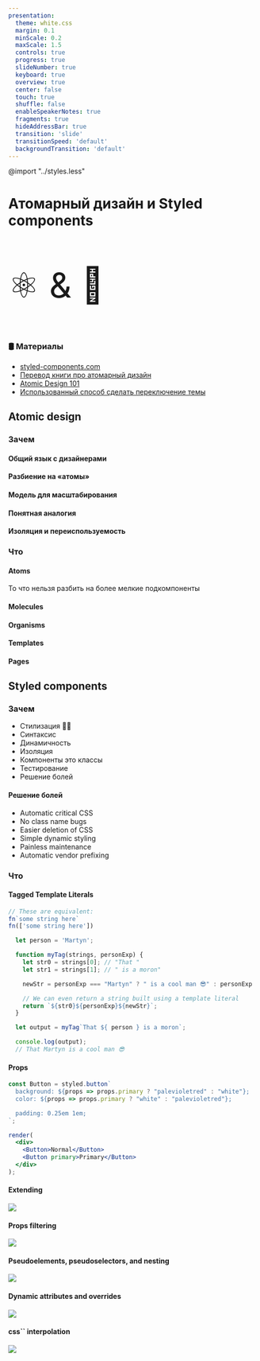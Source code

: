 ```yaml
---
presentation:
  theme: white.css
  margin: 0.1
  minScale: 0.2
  maxScale: 1.5
  controls: true
  progress: true
  slideNumber: true
  keyboard: true
  overview: true
  center: false
  touch: true
  shuffle: false
  enableSpeakerNotes: true
  fragments: true
  hideAddressBar: true
  transition: 'slide'
  transitionSpeed: 'default'
  backgroundTransition: 'default'
---
```


@import "../styles.less"

<!-- slide style="font-size: 0.8em" class="milestone" data-notes="" -->
# Атомарный дизайн и Styled components
<p style="font-size: 5em">⚛️ & 💅</p>

<!-- slide -->
### 🛢 Материалы

- [styled-components.com](https://styled-components.com/)
- [Перевод книги про атомарный дизайн](https://medium.com/%D0%B0%D1%82%D0%BE%D0%BC%D0%B0%D1%80%D0%BD%D1%8B%D0%B9-%D0%B4%D0%B8%D0%B7%D0%B0%D0%B9%D0%BD/atomic-design-foreword-4960ad17bc1a)
- [Atomic Design 101](https://uxdesign.cc/atomic-design-101-8c5106d77717)
- [Использованный способ сделать переключение темы](https://www.smashingmagazine.com/2020/04/dark-mode-react-apps-styled-components/)
  
<!-- slide -->

## Atomic design

<!-- slide data-notes=""-->

### Зачем

<!-- slide data-notes="
компонентный подход уже давно не новшество для разработчиков, но до дизайна он дошёл с задержкой
"-->

#### Общий язык с дизайнерами


<!-- slide data-notes="
дискретизация, квантование, кирпичики
"-->
#### Разбиение на «атомы»


<!-- slide data-notes=""-->
#### Модель для масштабирования

<!-- slide data-notes="
- Единый способ писать код и взаимодействовать в команде
- Критерий оценки на ревью кода
"-->
#### Понятная аналогия

<!-- slide data-notes=""-->
#### Изоляция и переиспользуемость

<!-- slide data-notes=""-->
### Что

<!-- slide data-notes="
Atoms are the smallest possible components, such as buttons, titles, inputs or event color pallets, animations, and fonts.

<br/><br/>
They can be applied on any context, globally or within other components and templates, besides having many states, such as this example of button: disabled, hover, different sizes, etc.
"-->
#### Atoms

То что нельзя разбить на более мелкие подкомпоненты

<!-- slide data-notes="
They are the composition of one or more components of atoms.

<br/><br/>
Here we begin to compose complex components and reuse some of those components.

<br/><br/>
Молекулы могут иметь свои собственные свойства и создавать функции, используя атомы, которые сами по себе не имеют никакой функции или действия.
" -->
#### Molecules

<!-- slide data-notes="
Organisms are the combination of molecules that work together or even with atoms that compose more elaborate interfaces. A

<br/><br/>
Аt this level, the components begin to have the final shape, but they are still ensured to be independent, portable and reusable enough to be reusable in any content.
" -->
#### Organisms


<!-- slide data-notes="
In this state we stop composing components and begin to set their context.

<br/><br/>
Moreover, the templates create relationships between the organisms and others components through positions, placements and patterns of the pages but it doesn’t have any style, color or component rendered. That’s why it looks like a wireframe.
" -->
#### Templates


<!-- slide data-notes="
Pages are the navigate parts of the application and it’s where the components are distributed in one specific template.

<br/><br/>
The components get real content and they’re connected with the whole application. At this stage, we can test the efficiency of the design system to analyse if all the components are independent enough or if we need to split them in smaller parts.
" -->
#### Pages

 
<!-- slide data-notes="
" --> 
## Styled components

<!-- slide data-notes="
<br>
" -->
### Зачем

- Стилизация 🤦‍♂️
- Синтаксис
- Динамичность
- Изоляция
- Компоненты это классы
- Тестирование
- Решение болей

<!-- slide data-notes="
" -->
#### Решение болей
  
- Automatic critical CSS
- No class name bugs
- Easier deletion of CSS
- Simple dynamic styling
- Painless maintenance
- Automatic vendor prefixing

<!-- slide data-notes="
" -->
### Что

<!-- slide data-notes="
" -->
#### Tagged Template Literals


```js
// These are equivalent:
fn`some string here`
fn(['some string here'])
```

<!-- slide data-notes="
" -->
```jsx
  let person = 'Martyn';

  function myTag(strings, personExp) {
    let str0 = strings[0]; // "That "
    let str1 = strings[1]; // " is a moron"

    newStr = personExp === "Martyn" ? " is a cool man 😎" : personExp

    // We can even return a string built using a template literal
    return `${str0}${personExp}${newStr}`;
  }

  let output = myTag`That ${ person } is a moron`;

  console.log(output);
  // That Martyn is a cool man 😎 
```

<!-- slide data-notes="
" -->
#### Props

```jsx
const Button = styled.button`
  background: ${props => props.primary ? "palevioletred" : "white"};
  color: ${props => props.primary ? "white" : "palevioletred"};

  padding: 0.25em 1em;
`;

render(
  <div>
    <Button>Normal</Button>
    <Button primary>Primary</Button>
  </div>
);
```

<!-- slide data-notes="
" -->
#### Extending

![](https://s3.us-west-2.amazonaws.com/secure.notion-static.com/2f9b86d0-ffb2-4dc7-a23f-8a68e4653105/Untitled.png?X-Amz-Algorithm=AWS4-HMAC-SHA256&X-Amz-Credential=AKIAT73L2G45O3KS52Y5%2F20201120%2Fus-west-2%2Fs3%2Faws4_request&X-Amz-Date=20201120T154806Z&X-Amz-Expires=86400&X-Amz-Signature=08b01afabd380eff1769ceb3e5a3ccad6e4da6adf79ab9d774417f820cc5411a&X-Amz-SignedHeaders=host&response-content-disposition=filename%20%3D%22Untitled.png%22)

<!-- slide data-notes="

<br/><br/>
If the styled target is a simple element (e.g. styled.div), styled-components passes through any known HTML attribute to the DOM. If it is a custom React component (e.g. styled(MyComponent)), styled-components passes through all props.

<br/><br/>
This example shows how all props of the Input component are passed on to the
DOM node that is mounted, as with React elements.

<br/><br/>
Note how the inputColor prop is not passed to the DOM, but type and defaultValue are. That is styled-components being smart enough to filter non-standard attributes automatically for you.
" -->
#### Props filtering

![](https://s3.us-west-2.amazonaws.com/secure.notion-static.com/23d9ca12-0358-4791-af99-946167fb3080/Untitled.png?X-Amz-Algorithm=AWS4-HMAC-SHA256&X-Amz-Credential=AKIAT73L2G45O3KS52Y5%2F20201120%2Fus-west-2%2Fs3%2Faws4_request&X-Amz-Date=20201120T153819Z&X-Amz-Expires=86400&X-Amz-Signature=1c904ba629e6b4e81898b3b4a5794c9b865fcdaa9943ee22f6052afa218ba42d&X-Amz-SignedHeaders=host&response-content-disposition=filename%20%3D%22Untitled.png%22)


<!-- slide data-notes="
scss-like syntax
" -->
#### Pseudoelements, pseudoselectors, and nesting

![](https://s3.us-west-2.amazonaws.com/secure.notion-static.com/167d85ae-fd57-4729-b8d2-5a8d8b6f9543/Untitled.png?X-Amz-Algorithm=AWS4-HMAC-SHA256&X-Amz-Credential=AKIAT73L2G45O3KS52Y5%2F20201120%2Fus-west-2%2Fs3%2Faws4_request&X-Amz-Date=20201120T153920Z&X-Amz-Expires=86400&X-Amz-Signature=3b2087bf629bc7977f091e0c71cae60e791745b221b384a81fbfd87cac61d052&X-Amz-SignedHeaders=host&response-content-disposition=filename%20%3D%22Untitled.png%22)

<!-- slide data-notes="
" -->
#### Dynamic attributes and overrides

![](https://s3.us-west-2.amazonaws.com/secure.notion-static.com/3f37877a-0529-462e-9e7e-36e87fb9170b/Untitled.png?X-Amz-Algorithm=AWS4-HMAC-SHA256&X-Amz-Credential=AKIAT73L2G45O3KS52Y5%2F20201120%2Fus-west-2%2Fs3%2Faws4_request&X-Amz-Date=20201120T154000Z&X-Amz-Expires=86400&X-Amz-Signature=43577b2f70115d66d2536598210af2912d106d432da9debb1a11855b4152c255&X-Amz-SignedHeaders=host&response-content-disposition=filename%20%3D%22Untitled.png%22)

<!-- slide data-notes="
" -->
#### css`` interpolation

![](https://s3.us-west-2.amazonaws.com/secure.notion-static.com/00dc106c-e289-4118-9a1d-adb082136dae/Untitled.png?X-Amz-Algorithm=AWS4-HMAC-SHA256&X-Amz-Credential=AKIAT73L2G45O3KS52Y5%2F20201120%2Fus-west-2%2Fs3%2Faws4_request&X-Amz-Date=20201120T155210Z&X-Amz-Expires=86400&X-Amz-Signature=f5adc40bfb3715c5036bc3027854ab44b41a36dbe681d1837a5270f87b741910&X-Amz-SignedHeaders=host&response-content-disposition=filename%20%3D%22Untitled.png%22)

